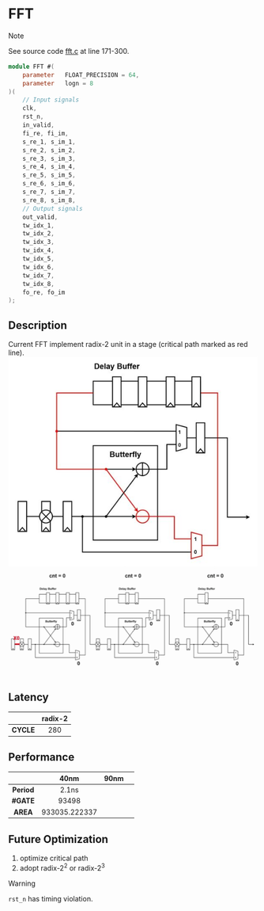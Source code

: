# FFT

> [!NOTE]  
> See source code [fft.c](/software/fft.c#L171) at line 171-300.


``` verilog
module FFT #(
    parameter   FLOAT_PRECISION = 64,
    parameter   logn = 8
)(
    // Input signals
    clk,
    rst_n,
    in_valid,
    fi_re, fi_im,
    s_re_1, s_im_1,
    s_re_2, s_im_2,
    s_re_3, s_im_3,
    s_re_4, s_im_4,
    s_re_5, s_im_5,
    s_re_6, s_im_6,
    s_re_7, s_im_7,
    s_re_8, s_im_8,
    // Output signals
    out_valid,
    tw_idx_1, 
    tw_idx_2, 
    tw_idx_3,
    tw_idx_4,
    tw_idx_5,
    tw_idx_6,
    tw_idx_7,
    tw_idx_8,
    fo_re, fo_im
);
```

## Description
Current FFT implement radix-2 unit in a stage (critical path marked as red line).
![](./img/radix-2.jpg)
![](./img/radix-2%20data%20flow.gif)

## Latency
|           | radix-2   |
|:---:      |:---:      |
| **CYCLE** | 280       |

## Performance
|               | 40nm          | 90nm  |       |
|:---:          |:---:          |:---:  |:---:  |
| **Period**    | 2.1ns         |       |       |
| **#GATE**     | 93498         |       |       |
| **AREA**      | 933035.222337 |       |       |

## Future Optimization
1. optimize critical path
2. adopt radix-$2^2$ or radix-$2^3$

> [!WARNING]  
> `rst_n` has timing violation.